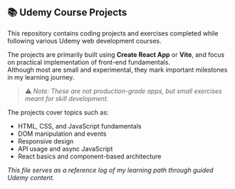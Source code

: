 ## 📚 Udemy Course Projects

This repository contains coding projects and exercises completed while following various Udemy web development courses.  

The projects are primarily built using **Create React App** or **Vite**, and focus on practical implementation of front-end fundamentals.  
Although most are small and experimental, they mark important milestones in my learning journey.

> ⚠️ _Note: These are not production-grade apps, but small exercises meant for skill development._

The projects cover topics such as:
- HTML, CSS, and JavaScript fundamentals
- DOM manipulation and events
- Responsive design
- API usage and async JavaScript
- React basics and component-based architecture


_This file serves as a reference log of my learning path through guided Udemy content._


